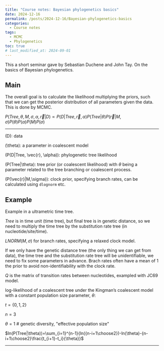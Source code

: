 ```yaml
---
title: "Course notes: Bayesian phylogenetics basics"
date: 2024-12-16
permalink: /posts/2024-12-16/Bayesian-phylogenetics-basics
categories:
  - Course notes
tags:
  - MCMC
  - Phylogenetics
toc: true
# last_modified_at: 2024-09-01
---
```


This a short seminar gave by Sebastian Duchene and John Tay. On the basics of Bayesian phylogenetics.

## Main
The overall goal is to calculate the likelihood multiplying the priors, such that we can get the posterior distribution of all parameters given the data. This is done by MCMC.

$P(Tree, \theta, M, \sigma, \alpha, \vec{r}|D) \propto P(D|Tree, \vec{r}, \alpha)P(Tree|\theta)P(\vec{r}|M,\sigma)P(\theta)P(\alpha)P(M)P(\sigma)$

---

\(D\): data

\(\theta\): a parameter in coalescent model

\(P(D|Tree, \vec{r}, \alpha)\): phylogenetic tree likelihood

\(P(Tree|\theta\): tree prior (or coalescent likelihood) with $\theta$ being a parameter related to the tree branching or coalescent process.

\(P(\vec{r}|M,\sigma)\): clock prior, specifying branch rates, can be calculated using `dlognorm` etc.

## Example

Example in a ultrametric time tree.

$Tree$ is in time unit (time tree), but final tree is in genetic distance, so we need to multiply the time tree by the substitution rate tree (in nucleotide/site/time).

$LNORM(M,\sigma)$ for branch rates, specifying a relaxed clock model.

If we only have the genetic distance tree (the only thing we can get from data), the time tree and the substitution rate tree will be unidentifiable, we need to fix some parameters in advance. Brach rates often have a mean of 1 the prior to avoid non-identifiability with the clock rate.

$Q$ is the matrix of transition rates between nucleotides, exampled with JC69 model.

log-likelihood of a coalescent tree under the Kingman’s coalescent model with a constant population size parameter, $\theta$:

$t=\{0,1,2\}$

$n=3$

$\theta=1$ # genetic diversity, "effective population size"

$ln(P(Tree|\theta))=\sum_{i=1}^{n-1}{ln({n-i+1\choose2})-ln(\theta)-{n-i+1\choose2}\frac{t_{i+1}-t_i}{\theta}}$

---